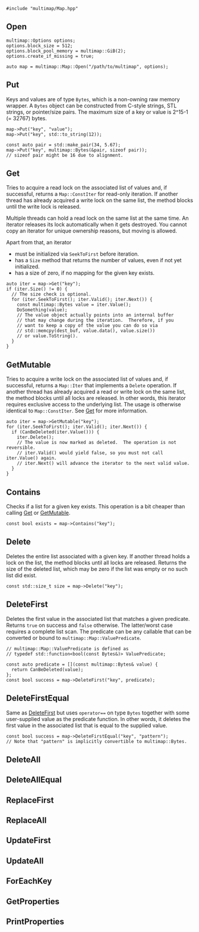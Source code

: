 ```{cpp}
#include "multimap/Map.hpp"
```

## Open

```{cpp}
multimap::Options options;
options.block_size = 512;
options.block_pool_memory = multimap::GiB(2);
options.create_if_missing = true;

auto map = multimap::Map::Open("/path/to/multimap", options);
```

## Put

Keys and values are of type `Bytes`, which is a non-owning raw memory wrapper. A `Bytes` object can be constructed from C-style strings, STL strings, or pointer/size pairs. The maximum size of a key or value is 2^15-1 (= 32767) bytes.

```{cpp}
map->Put("key", "value");
map->Put("key", std::to_string(12));

const auto pair = std::make_pair(34, 5.67);
map->Put("key", multimap::Bytes(&pair, sizeof pair));
// sizeof pair might be 16 due to alignment.
```

## Get

Tries to acquire a read lock on the associated list of values and, if successful, returns a `Map::ConstIter` for read-only iteration. If another thread has already acquired a write lock on the same list, the method blocks until the write lock is released.

Multiple threads can hold a read lock on the same list at the same time. An iterator releases its lock automatically when it gets destroyed. You cannot copy an iterator for unique ownership reasons, but moving is allowed.

Apart from that, an iterator

- must be initialized via `SeekToFirst` before iteration.
- has a `Size` method that returns the number of values, even if not yet initialized.
- has a size of zero, if no mapping for the given key exists.

```{cpp}
auto iter = map->Get("key");
if (iter.Size() != 0) {
  // The size check is optional.
  for (iter.SeekToFirst(); iter.Valid(); iter.Next()) {
    const multimap::Bytes value = iter.Value();
    DoSomething(value);
    // The value object actually points into an internal buffer
    // that may change during the iteration.  Therefore, if you
    // want to keep a copy of the value you can do so via
    // std::memcpy(dest_buf, value.data(), value.size())
    // or value.ToString().
  }
}
```

## GetMutable

Tries to acquire a write lock on the associated list of values and, if successful, returns a `Map::Iter` that implements a `Delete` operation. If another thread has already acquired a read or write lock on the same list, the method blocks until all locks are released. In other words, this iterator requires exclusive access to the underlying list. The usage is otherwise identical to `Map::ConstIter`. See [Get](#get) for more information.

```{cpp}
auto iter = map->GetMutable("key");
for (iter.SeekToFirst(); iter.Valid(); iter.Next()) {
  if (CanBeDeleted(iter.Value())) {
    iter.Delete();
    // The value is now marked as deleted.  The operation is not reversible.
    // iter.Valid() would yield false, so you must not call iter.Value() again.
    // iter.Next() will advance the iterator to the next valid value.
  }
}
```

## Contains

Checks if a list for a given key exists. This operation is a bit cheaper than calling [Get](#get) or [GetMutable](#getmutable).


```{cpp}
const bool exists = map->Contains("key");
```

## Delete

Deletes the entire list associated with a given key. If another thread holds a lock on the list, the method blocks until all locks are released. Returns the size of the deleted list, which may be zero if the list was empty or no such list did exist.

```{cpp}
const std::size_t size = map->Delete("key");
```

## DeleteFirst

Deletes the first value in the associated list that matches a given predicate. Returns `true` on success and `false` otherwise. The latter/worst case requires a complete list scan. The predicate can be any callable that can be converted or bound to `multimap::Map::ValuePredicate`.

```{cpp}
// multimap::Map::ValuePredicate is defined as
// typedef std::function<bool(const Bytes&)> ValuePredicate;

const auto predicate = [](const multimap::Bytes& value) {
  return CanBeDeleted(value);
};
const bool success = map->DeleteFirst("key", predicate);
```

## DeleteFirstEqual

Same as [DeleteFirst](#deletefirst) but uses `operator==` on type `Bytes` together with some user-supplied value as the predicate function. In other words, it deletes the first value in the associated list that is equal to the supplied value.

```{cpp}
const bool success = map->DeleteFirstEqual("key", "pattern");
// Note that "pattern" is implicitly convertible to multimap::Bytes.
```

## DeleteAll

## DeleteAllEqual

## ReplaceFirst

## ReplaceAll

## UpdateFirst

## UpdateAll

## ForEachKey

## GetProperties

## PrintProperties
